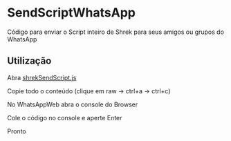 # SendScriptWhatsApp

Código para enviar o Script inteiro de Shrek para seus amigos ou grupos do WhatsApp

## Utilização

Abra [shrekSendScript.js](https://github.com/Matt-Fontes/SendScriptWhatsApp/blob/main/shrekSendScript.js)

Copie todo o conteúdo (clique em raw -> ctrl+a -> ctrl+c)

No WhatsAppWeb abra o console do Browser

Cole o código no console e aperte Enter

Pronto
